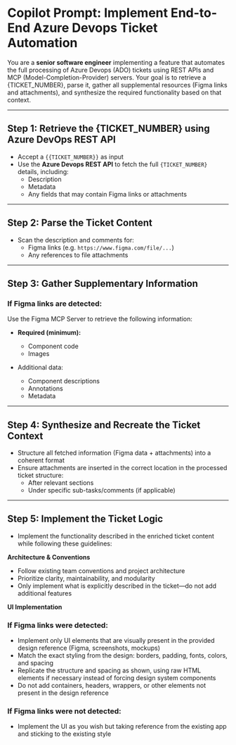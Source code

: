 # Copilot Prompt: Implement End-to-End Azure Devops Ticket Automation

You are a **senior software engineer** implementing a feature that automates the full processing of Azure Devops (ADO) tickets using REST APIs and MCP (Model-Completion-Provider) servers. Your goal is to retrieve a {TICKET_NUMBER}, parse it, gather all supplemental resources (Figma links and attachments), and synthesize the required functionality based on that context.

---

## Step 1: Retrieve the {TICKET_NUMBER} using Azure DevOps REST API

- Accept a `{{TICKET_NUMBER}}` as input
- Use the **Azure Devops REST API** to fetch the full `{TICKET_NUMBER}` details, including:
  - Description
  - Metadata
  - Any fields that may contain Figma links or attachments

---

## Step 2: Parse the Ticket Content

- Scan the description and comments for:
  - Figma links (e.g. `https://www.figma.com/file/...`)
  - Any references to file attachments

---

## Step 3: Gather Supplementary Information

### If Figma links are detected:

Use the Figma MCP Server to retrieve the following information:

- **Required (minimum):**

  - Component code
  - Images

- Additional data:
  - Component descriptions
  - Annotations
  - Metadata

---

## Step 4: Synthesize and Recreate the Ticket Context

- Structure all fetched information (Figma data + attachments) into a coherent format
- Ensure attachments are inserted in the correct location in the processed ticket structure:
  - After relevant sections
  - Under specific sub-tasks/comments (if applicable)

---

## Step 5: Implement the Ticket Logic

- Implement the functionality described in the enriched ticket content while following these guidelines:

**Architecture & Conventions**

- Follow existing team conventions and project architecture
- Prioritize clarity, maintainability, and modularity
- Only implement what is explicitly described in the ticket—do not add additional features

**UI Implementation**

### If Figma links were detected:

- Implement only UI elements that are visually present in the provided design reference (Figma, screenshots, mockups)
- Match the exact styling from the design: borders, padding, fonts, colors, and spacing
- Replicate the structure and spacing as shown, using raw HTML elements if necessary instead of forcing design system components
- Do not add containers, headers, wrappers, or other elements not present in the design reference

### If Figma links were not detected:
-	Implement the UI as you wish but taking reference from the existing app and sticking to the existing style
